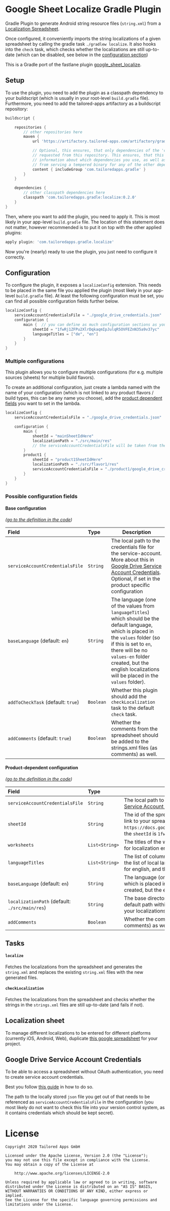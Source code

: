 # Google Sheet Localize Gradle Plugin

Gradle Plugin to generate Android string resource files (`string.xml`) from a [Localization Spreadsheet](https://docs.google.com/spreadsheets/d/1fwRj1ZFPu2XlrDqkaqmIpJulqR5OVFEZnN35a9v37yc/edit?usp=sharing).

Once configured, it conveniently imports the string localizations of a given spreadsheet by calling the gradle task `./gradlew localize`.
It also hooks into the `check` task, which checks whether the localizations are still up-to-date (which can be disabled, see below in the [configuration section](#configuration))


This is a Gradle port of the fastlane plugin [google_sheet_localize](https://github.com/tailoredmedia/fastlane-plugin-localize).


## Setup

To use the plugin, you need to add the plugin as a classpath dependency to your buildscript (which is usually in your root-level `build.gradle` file).
Furthermore, you need to add the tailored-apps artifactory as a buildscript repository:

```groovy
buildscript {

    repositories {
        // other repositories here
        maven {
            url 'https://artifactory.tailored-apps.com/artifactory/gradle-plugin/'

            // Optional, this ensures, that only dependencies of the 'com.tailoredapps.gradle' group are
            // requested from this repository. This ensures, that this repository does not gain any
            // information about which dependencies you use, as well as it stops this repository
            // from serving a tempered binary for any of the other dependencies you use.
            content { includeGroup 'com.tailoredapps.gradle' }
        }
    }

    dependencies {
        // other classpath dependencies here
        classpath 'com.tailoredapps.gradle:localize:0.2.0'
    }
}
```

Then, where you want to add the plugin, you need to apply it.
This is most likely in your app-level `build.gradle` file.
The location of this statement does not matter, however recommended is to put it on top with the other applied plugins:

```groovy
apply plugin: 'com.tailoredapps.gradle.localize'
```
Now you're (nearly) ready to use the plugin, you just need to configure it correctly.


## Configuration

To configure the plugin, it exposes a `localizeConfig` extension.
This needs to be placed in the same file you applied the plugin (most likely in your app-level `build.gradle` file).
At least the following configuration must be set, you can find all possible configuration fields further below.

```groovy
localizeConfig {
    serviceAccountCredentialsFile = "./google_drive_credentials.json"  // The location of your service-account credentials file (more about that below)
    configuration {
        main {  // you can define as much configuration sections as you like, within which you can define a source (sheetId) of the localizations as well as a destination. The name of a configuration section can be chosen arbitrarily by you.
            sheetId = "1fwRj1ZFPu2XlrDqkaqmIpJulqR5OVFEZnN35a9v37yc"   // The ID of the spreadsheet which contains the localizations
            languageTitles = ["de", "en"]                              // The column header of the languages you want to import
        }
    }
}
```

### Multiple configurations

This plugin allows you to configure multiple configurations (for e.g. multiple sources (sheets) for multiple build flavors).

To create an additional configuration, just create a lambda named with the name of your configuration
(which is not linked to any product flavors / build types, this can be any name you choose), add the
[product dependent fields](#product-dependent-configuration) you want to set in the lambda.

```groovy
localizeConfig {
    serviceAccountCredentialsFile = "./google_drive_credentials.json"  // The location of your service-account credentials file (more about that below)

    configuration {
        main {                                                         // 'main' is a name you can choose to name this configuration
            sheetId = "mainSheetIdHere"                                // for the product-configuration 'main', the given sheetId will be used
            localizationPath = "./src/main/res"                        // for the product-configuration 'main', the localizationPath "./src/main/res" will be used
            // the serviceAccountCredentialsFile will be taken from the base config above, as it is not defined here.
        }
        product1 {                                                     // 'product1' is a name you can choose to name this configuration
            sheetId = "product1SheetIdHere"                            // for the product-configuration 'product1', the given sheetId will be used
            localizationPath = "./src/flavor1/res"                     // for the product-configuration 'product1', the localizationPath "./src/flavor1/res" will be used
            serviceAccountCredentialsFile = "./product1/google_drive_credentials.json"  // the serviceAccountCredentialsFile is overwritten here
        }
    }
}
```


### Possible configuration fields

#### Base configuration
_([go to the definition in the code](./src/main/kotlin/com/tailoredapps/gradle/localize/extensions/BaseLocalizeExtension.kt))_

| Field                              | Type           | Description |
| :--------------------------------- | :------------- | ----------- |
| `serviceAccountCredentialsFile`    | `String`       | The local path to the credentials file for the service-account. More about this in [Google Drive Service Account Credentials](#google-drive-service-account-credentials). Optional, if set in the product specific configuration |
| `baseLanguage` (default: `en`)     | `String`       | The language (one of the values from `languageTitles`) which should be the default language, which is placed in the `values` folder (so if this is set to `en`, there will be no `values-en` folder created, but the english localizations will be placed in the `values` folder). |
| `addToCheckTask` (default: `true`) | `Boolean`      | Whether this plugin should add the `checkLocalization` task to the default `check` task. |
| `addComments` (default: `true`)    | `Boolean`      | Whether the comments from the spreadsheet should be added to the strings.xml files (as comments) as well. |


#### Product-dependent configuration
_([go to the definition in the code](./src/main/kotlin/com/tailoredapps/gradle/localize/extensions/ProductLocalizeExtension.kt))_

| Field                                          | Type           | Description |
| :--------------------------------------------- | :------------- | ----------- |
| `serviceAccountCredentialsFile`                | `String`       | The local path to the credentials file for the service-account. More about this in [Google Drive Service Account Credentials](#google-drive-service-account-credentials). Optional, if set in the base configuration |
| `sheetId`                                      | `String`       | The id of the spreadsheet which contains the localization entries. You can get this id from the link to your spreadsheet. e.g. For the spreadsheet-link `https://docs.google.com/spreadsheets/d/1fwRj1ZFPu2XlrDqkaqmIpJulqR5OVFEZnN35a9v37yc/edit`, the `sheetId` is `1fwRj1ZFPu2XlrDqkaqmIpJulqR5OVFEZnN35a9v37yc`.  |
| `worksheets`                                   | `List<String>` | The titles of the worksheets ("tabs") of the spreadsheet which should be considered as source for localization entries. If not set, all worksheets will be parsed. |
| `languageTitles`                               | `List<String>` | The list of column titles of the languages in the localization sheet (which is simultaneously also the list of local language folders which are created, so those should be e.g. `de` for german or `en` for english, and the column titles in the sheet should be named the same. |
| `baseLanguage` (default: `en`)                 | `String`       | The language (one of the values from `languageTitles`) which should be the default language, which is placed in the `values` folder (so if this is set to `en`, there will be no `values-en` folder created, but the english localizations will be placed in the `values` folder). |
| `localizationPath` (default: `./src/main/res`) | `String`       | The base directory path to put the localizations in. This defaults to `./src/main/res`, which is the default path within an app module to put the string resources to. Change this if you want to have your localizations put somewhere else. |
| `addComments`                                  | `Boolean`      | Whether the comments from the spreadsheet should be added to the strings.xml files (as comments) as well. Defaults to the value of the base configuration if not set |





## Tasks

#### `localize`

Fetches the localizations from the spreadsheet and generates the `string.xml` and replaces 
the existing `string.xml` files with the new generated files.


#### `checkLocalization`

Fetches the localizations from the spreadsheet and checks whether the strings in the `strings.xml` files are still
up-to-date (and fails if not).


## Localization sheet

To manage different localizations to be entered for different platforms (currently iOS, Android, Web), duplicate [this google spreadsheet](https://docs.google.com/spreadsheets/d/1fwRj1ZFPu2XlrDqkaqmIpJulqR5OVFEZnN35a9v37yc/edit?usp=sharing) for your project.


## Google Drive Service Account Credentials

To be able to access a spreadsheet without OAuth authentication, you need to create service account credentials.

Best you follow [this guide](https://medium.com/@osanda.deshan/getting-google-oauth-access-token-using-google-apis-18b2ba11a11a) in how to do so.

The path to the locally stored `json` file you get out of that needs to be referenced as `serviceAccountCredentialsFile` in the configuration (you most likely do not want to check this file into your version control system, as it contains credentials which should be kept secret).


# License

```
Copyright 2020 Tailored Apps GmbH

Licensed under the Apache License, Version 2.0 (the "License");
you may not use this file except in compliance with the License.
You may obtain a copy of the License at

    http://www.apache.org/licenses/LICENSE-2.0

Unless required by applicable law or agreed to in writing, software
distributed under the License is distributed on an "AS IS" BASIS,
WITHOUT WARRANTIES OR CONDITIONS OF ANY KIND, either express or implied.
See the License for the specific language governing permissions and
limitations under the License.
```